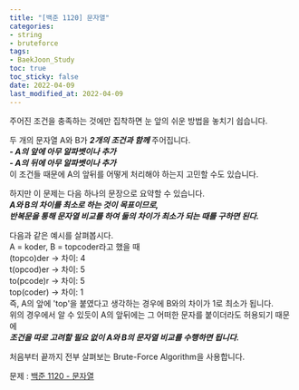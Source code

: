 ```yaml
---
title: "[백준 1120] 문자열"
categories: 
- string
- bruteforce
tags:
- BaekJoon_Study
toc: true
toc_sticky: false
date: 2022-04-09
last_modified_at: 2022-04-09
---
```


주어진 조건을 충족하는 것에만 집착하면 눈 앞의 쉬운 방법을 놓치기 쉽습니다.  

두 개의 문자열 A와 B가 **_2개의 조건과 함께_** 주어집니다.  
**_- A의 앞에 아무 알파벳이나 추가_**  
**_- A의 뒤에 아무 알파벳이나 추가_**    
이 조건들 때문에 A의 앞뒤를 어떻게 처리해야 하는지 고민할 수도 있습니다.  

하지만 이 문제는 다음 하나의 문장으로 요약할 수 있습니다.  
**_A와 B의 차이를 최소로 하는 것이 목표이므로,_**  
**_반복문을 통해 문자열 비교를 하여 둘의 차이가 최소가 되는 때를 구하면 된다._**  

다음과 같은 예시를 살펴봅시다.  
A = koder, B = topcoder라고 했을 때   
(topco)der -> 차이: 4  
t(opcod)er -> 차이: 5  
to(pcode)r -> 차이: 5  
top(coder) -> 차이: 1  
즉, A의 앞에 'top'을 붙였다고 생각하는 경우에 B와의 차이가 1로 최소가 됩니다.  
위의 경우에서 알 수 있듯이 A의 앞뒤에는 그 어떠한 문자를 붙이더라도 허용되기 때문에  
**_조건을 따로 고려할 필요 없이 A와 B의 문자열 비교를 수행하면 됩니다._**  

처음부터 끝까지 전부 살펴보는 Brute-Force Algorithm을 사용합니다.

문제 : [백준 1120 - 문자열](https://www.acmicpc.net/problem/1120)

<script src="https://gist.github.com/Ryumaker/c98707c722f30f0105fe5520fddac09f.js"></script>



